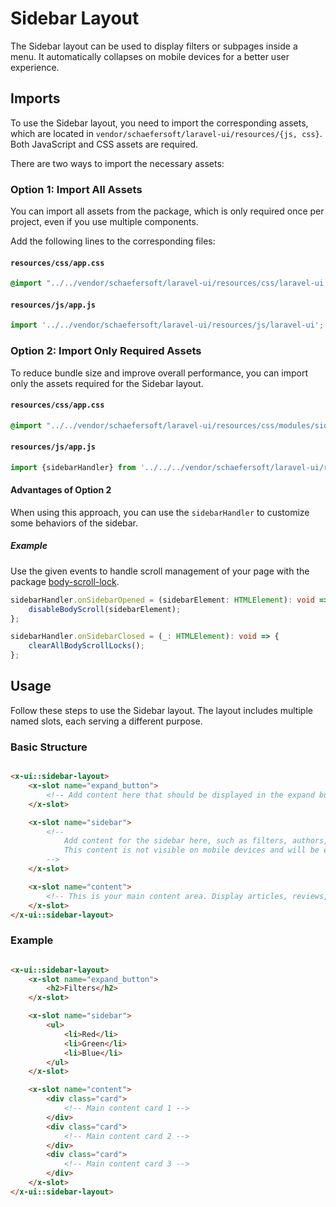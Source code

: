 # Sidebar Layout

The Sidebar layout can be used to display filters or subpages inside a menu. It automatically collapses on mobile
devices for a better user experience.

## Imports

To use the Sidebar layout, you need to import the corresponding assets, which are located
in `vendor/schaefersoft/laravel-ui/resources/{js, css}`. Both JavaScript and CSS assets are required.

There are two ways to import the necessary assets:

### Option 1: Import All Assets

You can import all assets from the package, which is only required once per project, even if you use multiple components.

Add the following lines to the corresponding files:

#### `resources/css/app.css`

```css
@import "../../vendor/schaefersoft/laravel-ui/resources/css/laravel-ui.css";
```

#### `resources/js/app.js`

```javascript
import '../../vendor/schaefersoft/laravel-ui/resources/js/laravel-ui';
```

### Option 2: Import Only Required Assets

To reduce bundle size and improve overall performance, you can import only the assets required for the Sidebar layout.

#### `resources/css/app.css`

```css
@import "../../vendor/schaefersoft/laravel-ui/resources/css/modules/sidebar.css";
```

#### `resources/js/app.js`

```javascript
import {sidebarHandler} from '../../../vendor/schaefersoft/laravel-ui/resources/js/modules/sidebar';
```

#### Advantages of Option 2

When using this approach, you can use the `sidebarHandler` to customize some behaviors of the sidebar.

##### Example

Use the given events to handle scroll management of your page with the
package [body-scroll-lock](https://github.com/rick-liruixin/body-scroll-lock-upgrade).

```typescript
sidebarHandler.onSidebarOpened = (sidebarElement: HTMLElement): void => {
    disableBodyScroll(sidebarElement);
};

sidebarHandler.onSidebarClosed = (_: HTMLElement): void => {
    clearAllBodyScrollLocks();
};
```

## Usage

Follow these steps to use the Sidebar layout. The layout includes multiple named slots, each serving a different
purpose.

### Basic Structure

```html

<x-ui::sidebar-layout>
    <x-slot name="expand_button">
        <!-- Add content here that should be displayed in the expand button on mobile devices. -->
    </x-slot>

    <x-slot name="sidebar">
        <!--  
            Add content for the sidebar here, such as filters, authors, etc.
            This content is not visible on mobile devices and will be expanded with JavaScript when clicking on the "expand_button".
        -->
    </x-slot>

    <x-slot name="content">
        <!-- This is your main content area. Display articles, reviews, or other data here. -->
    </x-slot>
</x-ui::sidebar-layout>
```

### Example

```html

<x-ui::sidebar-layout>
    <x-slot name="expand_button">
        <h2>Filters</h2>
    </x-slot>

    <x-slot name="sidebar">
        <ul>
            <li>Red</li>
            <li>Green</li>
            <li>Blue</li>
        </ul>
    </x-slot>

    <x-slot name="content">
        <div class="card">
            <!-- Main content card 1 -->
        </div>
        <div class="card">
            <!-- Main content card 2 -->
        </div>
        <div class="card">
            <!-- Main content card 3 -->
        </div>
    </x-slot>
</x-ui::sidebar-layout>
```
